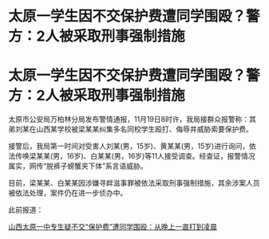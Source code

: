 # 太原一学生因不交保护费遭同学围殴？警方：2人被采取刑事强制措施

# 太原一学生因不交保护费遭同学围殴？警方：2人被采取刑事强制措施

太原市公安局万柏林分局发布警情通报，11月19日8时许，我局接群众报警称：其弟刘某在山西某学校被梁某某纠集多名同校学生殴打、侮辱并威胁索要保护费。

接警后，我局第一时间对受害人刘某(男，15岁)、黄某某(男，15岁)进行询问，依法传唤梁某某(男，16岁)、白某某(男，16岁)等11人接受调查。经查证，报警情况属实，网传“脱裤子螃蟹夹下体”系言语威胁。

目前，梁某某、白某某因涉嫌寻衅滋事罪被依法采取刑事强制措施，其余涉案人员被依法处理，案件仍在进一步侦办中。

此前报道：

[山西太原一中专生疑不交“保护费”遭同学围殴：从晚上一直打到凌晨](https://news.qq.com/rain/a/20231122A048EQ00)

